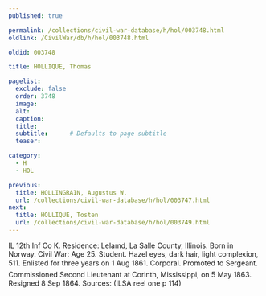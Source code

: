 ```yaml
---
published: true

permalink: /collections/civil-war-database/h/hol/003748.html
oldlink: /CivilWar/db/h/hol/003748.html

oldid: 003748

title: HOLLIQUE, Thomas

pagelist:
  exclude: false
  order: 3748
  image: 
  alt:
  caption:
  title:
  subtitle:      # Defaults to page subtitle
  teaser:

category: 
  - H 
  - HOL

previous:
  title: HOLLINGRAIN, Augustus W.
  url: /collections/civil-war-database/h/hol/003747.html  
next:
  title: HOLLIQUE, Tosten
  url: /collections/civil-war-database/h/hol/003749.html   
---
```

IL 12th Inf Co K. Residence: Lelamd, La Salle County, Illinois. Born in Norway. Civil War: Age 25. Student. Hazel eyes, dark hair, light complexion, 5&#146;11&#148;. Enlisted for three years on 1 Aug 1861. Corporal. Promoted to Sergeant. Commissioned Second Lieutenant at Corinth, Mississippi, on 5 May 1863. Resigned 8 Sep 1864. Sources: (ILSA reel one p 114)